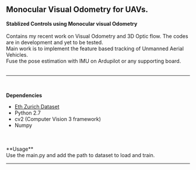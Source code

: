 ## Monocular Visual Odometry for UAVs.

**Stablized Controls using Monocular visual Odometry**<br>
<br>
Contains my recent work on Visual Odometry and 3D Optic flow. The codes are in development and yet to be tested. <br>
Main work is to implement the feature based tracking of Unmanned Aerial Vehicles.<br>
Fuse the pose estimation with IMU on Ardupilot or any supporting board.<br>
<br>
****
<br>

**Dependencies**<br>
- [Eth Zurich Dataset](http://robotics.ethz.ch/%7Easl-datasets/ijrr_euroc_mav_dataset/machine_hall/MH_01_easy/)
- Python 2.7
- cv2 (Computer Vision 3 framework)
- Numpy
<br>
<br>
**Usage**<br>
Use the main.py and add the path to dataset to load and train.


****
